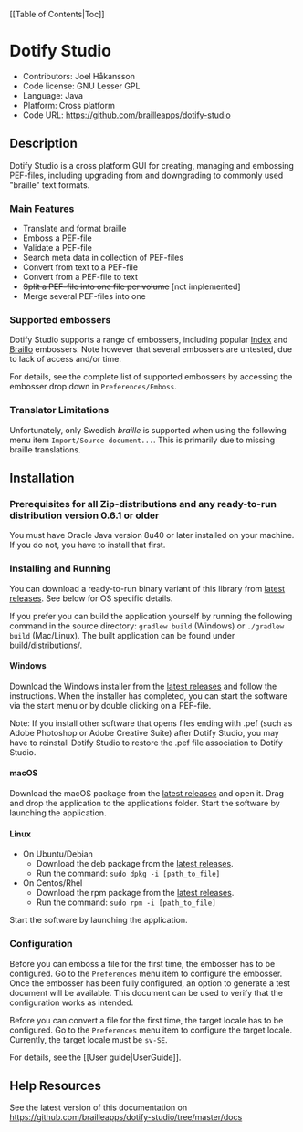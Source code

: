[[Table of Contents|Toc]]

# Dotify Studio #
 - Contributors: Joel Håkansson
 - Code license: GNU Lesser GPL
 - Language: Java
 - Platform: Cross platform
 - Code URL: https://github.com/brailleapps/dotify-studio


## Description ##
Dotify Studio is a cross platform GUI for creating, managing and embossing
PEF-files, including upgrading from and downgrading to commonly 
used "braille" text formats.

### Main Features ###
  * Translate and format braille
  * Emboss a PEF-file
  * Validate a PEF-file
  * Search meta data in collection of PEF-files
  * Convert from text to a PEF-file
  * Convert from a PEF-file to text
  * ~~Split a PEF-file into one file per volume~~ [not implemented]
  * Merge several PEF-files into one

### Supported embossers ###
Dotify Studio supports a range of embossers, including popular [Index](http://www.indexbraille.com/) and [Braillo](http://www.braillo.com/) embossers. Note however that several embossers are untested, due to lack of access and/or time.

For details, see the complete list of supported embossers by accessing the embosser drop down in `Preferences/Emboss`.
  
### Translator Limitations ###
Unfortunately, only Swedish _braille_ is supported when using the following menu item `Import/Source document...`. This is primarily due to
missing braille translations.

## Installation ##

### Prerequisites for all Zip-distributions and any ready-to-run distribution version 0.6.1 or older ###
You must have Oracle Java version 8u40 or later installed on your machine. If you do not, you have to install that first.

### Installing and Running ###
You can download a ready-to-run binary variant of this library from
  [latest releases](https://github.com/brailleapps/dotify-studio/releases). See below for OS specific details.
  
If you prefer you can build the application yourself by running the following command in the source directory: `gradlew build` (Windows) or `./gradlew build` (Mac/Linux). The built application can be found under build/distributions/.

#### Windows ####
Download the Windows installer from the [latest releases](https://github.com/brailleapps/dotify-studio/releases) and follow the instructions. When the installer has completed, you can start the software via the start menu or by double clicking on a PEF-file.

Note: If you install other software that opens files ending with .pef (such as Adobe Photoshop or Adobe Creative Suite) after Dotify Studio, 
you may have to reinstall Dotify Studio to restore the .pef file association to Dotify Studio.

#### macOS ####
Download the macOS package from the [latest releases](https://github.com/brailleapps/dotify-studio/releases) and open it. Drag and drop the application to the applications folder. Start the software by launching the application.

#### Linux ####
- On Ubuntu/Debian
  - Download the deb package from the [latest releases](https://github.com/brailleapps/dotify-studio/releases).
  - Run the command: `sudo dpkg -i [path_to_file]`
- On Centos/Rhel
  - Download the rpm package from the [latest releases](https://github.com/brailleapps/dotify-studio/releases).
   - Run the command: `sudo rpm -i [path_to_file]`

Start the software by launching the application.

### Configuration ###
Before you can emboss a file for the first time, the embosser has to be configured. Go to the `Preferences`
menu item to configure the embosser. Once the embosser has been fully configured, an option to generate a
test document will be available. This document can be used to verify that the configuration works as
intended.

Before you can convert a file for the first time, the target locale has to be configured. Go to the `Preferences`
menu item to configure the target locale. Currently, the target locale must be `sv-SE`.

For details, see the [[User guide|UserGuide]].

## Help Resources ##
See the latest version of this documentation on
  https://github.com/brailleapps/dotify-studio/tree/master/docs
